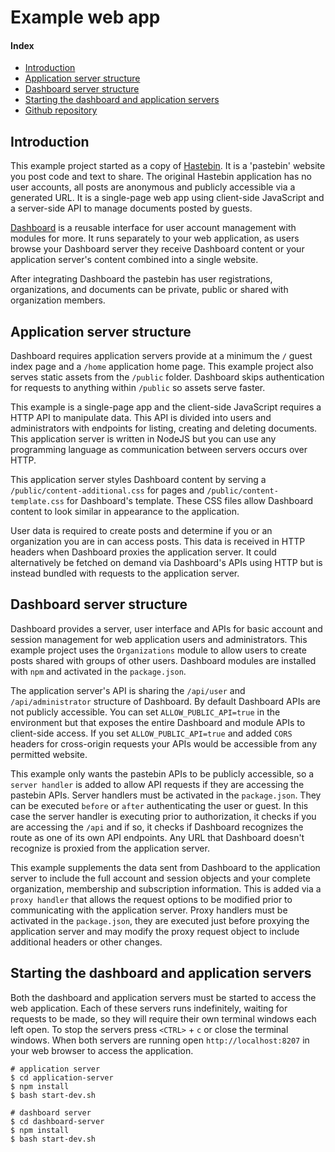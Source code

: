 # Example web app

#### Index

- [Introduction](#introduction)
- [Application server structure](#application-server-structure)
- [Dashboard server structure](#dashboard-server-structure)
- [Starting the dashboard and application servers](#starting-the-dashboard-and-application-servers)
- [Github repository](https://github.com/userdashboard/example-web-app)

## Introduction

This example project started as a copy of [Hastebin](https://github.com/seejohnrun/haste-server).  It is a 'pastebin' website you post code and text to share.  The original Hastebin application has no user accounts, all posts are anonymous and publicly accessible via a generated URL.  It is a single-page web app using client-side JavaScript and a server-side API to manage documents posted by guests.

[Dashboard](https://github.com/userdashboard/dashboard) is a reusable interface for user account management with modules for more.  It runs separately to your web application, as users browse your Dashboard server they receive Dashboard content or your application server's content combined into a single website.

After integrating Dashboard the pastebin has user registrations, organizations, and documents can be private, public or shared with organization members.

## Application server structure

Dashboard requires application servers provide at a minimum the `/` guest index page and a `/home` application home page.  This example project also serves static assets from the `/public` folder.  Dashboard skips authentication for requests to anything within `/public` so assets serve faster.

This example is a single-page app and the client-side JavaScript requires a HTTP API to manipulate data.   This API is divided into users and administrators with endpoints for listing, creating and deleting documents.  This application server is written in NodeJS but you can use any programming language as communication between servers occurs over HTTP.

This application server styles Dashboard content by serving a `/public/content-additional.css` for pages and `/public/content-template.css` for Dashboard's template.  These CSS files allow Dashboard content to look similar in appearance to the application.

User data is required to create posts and determine if you or an organization you are in can access posts.  This data is received in HTTP headers when Dashboard proxies the application server.  It could alternatively be fetched on demand via Dashboard's APIs using HTTP but is instead bundled with requests to the application server.

## Dashboard server structure

Dashboard provides a server, user interface and APIs for basic account and session management for web application users and administrators.  This example project uses the `Organizations` module to allow users to create posts shared with groups of other users.  Dashboard modules are installed with `npm` and activated in the `package.json`.

The application server's API is sharing the `/api/user` and `/api/administrator` structure of Dashboard.  By default Dashboard APIs are not publicly accessible.  You can set `ALLOW_PUBLIC_API=true` in the environment but that exposes the entire Dashboard and module APIs to client-side access.  If you set `ALLOW_PUBLIC_API=true` and added `CORS` headers for cross-origin requests your APIs would be accessible from any permitted website. 

This example only wants the pastebin APIs to be publicly accessible, so a `server handler` is added to allow API requests if they are accessing the pastebin APIs.  Server handlers must be activated in the `package.json`.  They can be executed `before` or `after` authenticating the user or guest.  In this case the server handler is executing prior to authorization, it checks if you are accessing the `/api` and if so, it checks if Dashboard recognizes the route as one of its own API endpoints.  Any URL that Dashboard doesn't recognize is proxied from the application server.

This example supplements the data sent from Dashboard to the application server to include the full account and session objects and your complete organization, membership and subscription information.  This is added via a `proxy handler` that allows the request options to be modified prior to communicating with the application server.  Proxy handlers must be activated in the `package.json`, they are executed just before proxying the application server and may modify the proxy request object to include additional headers or other changes.

## Starting the dashboard and application servers

Both the dashboard and application servers must be started to access the web application.  Each of these servers runs indefinitely, waiting for requests to be made, so they will require their own terminal windows each left open.  To stop the servers press `<CTRL>` + `c` or close the terminal windows.  When both servers are running open `http://localhost:8207` in your web browser to access the application.

    # application server
    $ cd application-server
    $ npm install
    $ bash start-dev.sh

    # dashboard server
    $ cd dashboard-server
    $ npm install
    $ bash start-dev.sh
